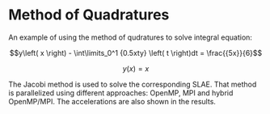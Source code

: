 # Method of Quadratures

An example of using the method of qudratures to solve integral equation:

$$y\left( x \right) - \int\limits_0^1 {0.5xty} \left( t \right)dt = \frac{{5x}}{6}$$

$$y\left( x \right) = x$$

The Jacobi method is used to solve the corresponding SLAE. 
That method is parallelized using different approaches: OpenMP, MPI and hybrid OpenMP/MPI.
The accelerations are also shown in the results.
